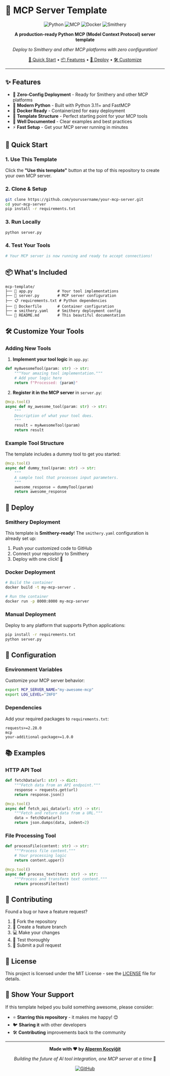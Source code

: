 # 🚀 MCP Server Template

<div align="center">

![Python](https://img.shields.io/badge/python-3.11+-blue.svg)
![MCP](https://img.shields.io/badge/MCP-Compatible-green.svg)
![Docker](https://img.shields.io/badge/docker-ready-blue.svg)
![Smithery](https://img.shields.io/badge/Smithery-Deploy%20Ready-orange.svg)

**A production-ready Python MCP (Model Context Protocol) server template**

*Deploy to Smithery and other MCP platforms with zero configuration!*

[🎯 Quick Start](#-quick-start) • [📦 Features](#-features) • [🚀 Deploy](#-deploy) • [🛠️ Customize](#️-customize)

</div>

---

## ✨ Features

- 🎯 **Zero-Config Deployment** - Ready for Smithery and other MCP platforms
- 🐍 **Modern Python** - Built with Python 3.11+ and FastMCP
- 🐳 **Docker Ready** - Containerized for easy deployment
- 🔧 **Template Structure** - Perfect starting point for your MCP tools
- 📝 **Well Documented** - Clear examples and best practices
- ⚡ **Fast Setup** - Get your MCP server running in minutes

## 🎯 Quick Start

### 1. Use This Template

Click the **"Use this template"** button at the top of this repository to create your own MCP server.

### 2. Clone & Setup

```bash
git clone https://github.com/yourusername/your-mcp-server.git
cd your-mcp-server
pip install -r requirements.txt
```

### 3. Run Locally

```bash
python server.py
```

### 4. Test Your Tools

```bash
# Your MCP server is now running and ready to accept connections!
```

## 📦 What's Included

```
mcp-template/
├── 🐍 app.py           # Your tool implementations
├── 🚀 server.py        # MCP server configuration
├── 📋 requirements.txt # Python dependencies
├── 🐳 Dockerfile       # Container configuration
├── ⚙️ smithery.yaml    # Smithery deployment config
└── 📖 README.md        # This beautiful documentation
```

## 🛠️ Customize Your Tools

### Adding New Tools

1. **Implement your tool logic** in `app.py`:

```python
def myAwesomeTool(param: str) -> str:
    """Your amazing tool implementation."""
    # Add your logic here
    return f"Processed: {param}"
```

2. **Register it in the MCP server** in `server.py`:

```python
@mcp.tool()
async def my_awesome_tool(param: str) -> str:
    """
    Description of what your tool does.
    """
    result = myAwesomeTool(param)
    return result
```

### Example Tool Structure

The template includes a dummy tool to get you started:

```python
@mcp.tool()
async def dummy_tool(param: str) -> str:
    """
    A sample tool that processes input parameters.
    """
    awesome_response = dummyTool(param)
    return awesome_response
```

## 🚀 Deploy

### Smithery Deployment

This template is **Smithery-ready**! The `smithery.yaml` configuration is already set up:

1. Push your customized code to GitHub
2. Connect your repository to Smithery
3. Deploy with one click! 🎉

### Docker Deployment

```bash
# Build the container
docker build -t my-mcp-server .

# Run the container
docker run -p 8000:8000 my-mcp-server
```

### Manual Deployment

Deploy to any platform that supports Python applications:

```bash
pip install -r requirements.txt
python server.py
```

## 🔧 Configuration

### Environment Variables

Customize your MCP server behavior:

```bash
export MCP_SERVER_NAME="my-awesome-mcp"
export LOG_LEVEL="INFO"
```

### Dependencies

Add your required packages to `requirements.txt`:

```
requests>=2.28.0
mcp
your-additional-package>=1.0.0
```

## 📚 Examples

### HTTP API Tool

```python
def fetchData(url: str) -> dict:
    """Fetch data from an API endpoint."""
    response = requests.get(url)
    return response.json()

@mcp.tool()
async def fetch_api_data(url: str) -> str:
    """Fetch and return data from a URL."""
    data = fetchData(url)
    return json.dumps(data, indent=2)
```

### File Processing Tool

```python
def processFile(content: str) -> str:
    """Process file content."""
    # Your processing logic
    return content.upper()

@mcp.tool()
async def process_text(text: str) -> str:
    """Process and transform text content."""
    return processFile(text)
```

## 🤝 Contributing

Found a bug or have a feature request? 

1. 🍴 Fork the repository
2. 🌱 Create a feature branch
3. 💻 Make your changes
4. 🧪 Test thoroughly
5. 📝 Submit a pull request

## 📄 License

This project is licensed under the MIT License - see the [LICENSE](LICENSE) file for details.

## 🌟 Show Your Support

If this template helped you build something awesome, please consider:

- ⭐ **Starring this repository** - it makes me happy! 😊
- 🐦 **Sharing it** with other developers
- 🛠️ **Contributing** improvements back to the community

---

<div align="center">

**Made with ❤️ by [Alperen Koçyiğit](https://github.com/alperenkocyigit)**

*Building the future of AI tool integration, one MCP server at a time* 🚀

[![GitHub](https://img.shields.io/badge/GitHub-alperenkocyigit-black?style=flat&logo=github)](https://github.com/alperenkocyigit)

</div>
